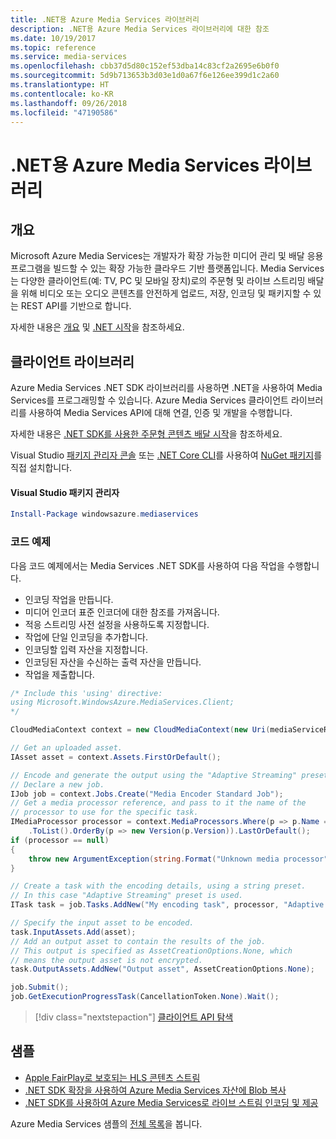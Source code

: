 ```yaml
---
title: .NET용 Azure Media Services 라이브러리
description: .NET용 Azure Media Services 라이브러리에 대한 참조
ms.date: 10/19/2017
ms.topic: reference
ms.service: media-services
ms.openlocfilehash: cbb37d5d80c152ef53dba14c83cf2a2695e6b0f0
ms.sourcegitcommit: 5d9b713653b3d03e1d0a67f6e126ee399d1c2a60
ms.translationtype: HT
ms.contentlocale: ko-KR
ms.lasthandoff: 09/26/2018
ms.locfileid: "47190586"
---
```

# <a name="azure-media-services-libraries-for-net"></a>.NET용 Azure Media Services 라이브러리

## <a name="overview"></a>개요

Microsoft Azure Media Services는 개발자가 확장 가능한 미디어 관리 및 배달 응용 프로그램을 빌드할 수 있는 확장 가능한 클라우드 기반 플랫폼입니다. Media Services는 다양한 클라이언트(예: TV, PC 및 모바일 장치)로의 주문형 및 라이브 스트리밍 배달을 위해 비디오 또는 오디오 콘텐츠를 안전하게 업로드, 저장, 인코딩 및 패키지할 수 있는 REST API를 기반으로 합니다. 

자세한 내용은 [개요](/azure/media-services/media-services-overview) 및 [.NET 시작](/azure/media-services/media-services-dotnet-how-to-use)을 참조하세요. 

## <a name="client-library"></a>클라이언트 라이브러리

Azure Media Services .NET SDK 라이브러리를 사용하면 .NET을 사용하여 Media Services를 프로그래밍할 수 있습니다. Azure Media Services 클라이언트 라이브러리를 사용하여 Media Services API에 대해 연결, 인증 및 개발을 수행합니다.  

자세한 내용은 [.NET SDK를 사용한 주문형 콘텐츠 배달 시작](/azure/media-services/media-services-dotnet-get-started)을 참조하세요.

Visual Studio [패키지 관리자 콘솔][PackageManager] 또는 [.NET Core CLI][DotNetCLI]를 사용하여 [NuGet 패키지](https://www.nuget.org/packages/windowsazure.mediaservices)를 직접 설치합니다.

#### <a name="visual-studio-package-manager"></a>Visual Studio 패키지 관리자

```powershell
Install-Package windowsazure.mediaservices
```

### <a name="code-example"></a>코드 예제

다음 코드 예제에서는 Media Services .NET SDK를 사용하여 다음 작업을 수행합니다.

- 인코딩 작업을 만듭니다.
- 미디어 인코더 표준 인코더에 대한 참조를 가져옵니다.
- 적응 스트리밍 사전 설정을 사용하도록 지정합니다.
- 작업에 단일 인코딩을 추가합니다.
- 인코딩할 입력 자산을 지정합니다.
- 인코딩된 자산을 수신하는 출력 자산을 만듭니다.
- 작업을 제출합니다.


```csharp
/* Include this 'using' directive:
using Microsoft.WindowsAzure.MediaServices.Client;
*/

CloudMediaContext context = new CloudMediaContext(new Uri(mediaServiceRESTAPIEndpoint), tokenProvider);

// Get an uploaded asset.
IAsset asset = context.Assets.FirstOrDefault();

// Encode and generate the output using the "Adaptive Streaming" preset.
// Declare a new job.
IJob job = context.Jobs.Create("Media Encoder Standard Job");
// Get a media processor reference, and pass to it the name of the 
// processor to use for the specific task.
IMediaProcessor processor = context.MediaProcessors.Where(p => p.Name == mediaProcessorName)
    .ToList().OrderBy(p => new Version(p.Version)).LastOrDefault();
if (processor == null) 
{
    throw new ArgumentException(string.Format("Unknown media processor", mediaProcessorName));
}

// Create a task with the encoding details, using a string preset.
// In this case "Adaptive Streaming" preset is used.
ITask task = job.Tasks.AddNew("My encoding task", processor, "Adaptive Streaming", TaskOptions.None);

// Specify the input asset to be encoded.
task.InputAssets.Add(asset);
// Add an output asset to contain the results of the job. 
// This output is specified as AssetCreationOptions.None, which 
// means the output asset is not encrypted. 
task.OutputAssets.AddNew("Output asset", AssetCreationOptions.None);

job.Submit();
job.GetExecutionProgressTask(CancellationToken.None).Wait();
```

> [!div class="nextstepaction"]
> [클라이언트 API 탐색](/dotnet/api/overview/azure/mediaservices/client)

## <a name="samples"></a>샘플

- [Apple FairPlay로 보호되는 HLS 콘텐츠 스트림](https://azure.microsoft.com/resources/samples/media-services-dotnet-dynamic-encryption-with-fairplay/)
- [.NET SDK 확장을 사용하여 Azure Media Services 자산에 Blob 복사](https://azure.microsoft.com/resources/samples/media-services-dotnet-copy-blob-into-asset/)
- [.NET SDK를 사용하여 Azure Media Services로 라이브 스트림 인코딩 및 제공](https://azure.microsoft.com/resources/samples/media-services-dotnet-encode-live-stream-with-ams-clear/)

Azure Media Services 샘플의 [전체 목록](https://azure.microsoft.com/resources/samples/?platform=dotnet&service=media-services)을 봅니다.


[PackageManager]: https://docs.microsoft.com/nuget/tools/package-manager-console
[DotNetCLI]: https://docs.microsoft.com/dotnet/core/tools/dotnet-add-package
